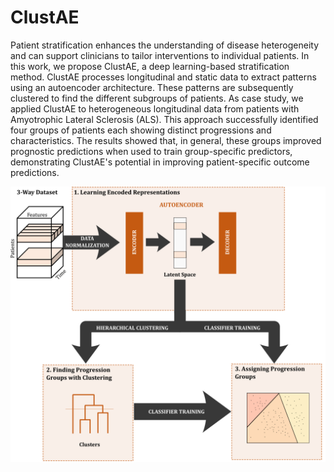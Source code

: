 # ClustAE

Patient stratification enhances the understanding of disease heterogeneity and can support clinicians to tailor interventions to individual patients. In this work, we propose ClustAE, a deep learning-based stratification method. ClustAE processes longitudinal and static data to extract patterns using an autoencoder architecture. These patterns are subsequently clustered to find the different subgroups of patients. As case study, we applied ClustAE to heterogeneous longitudinal data from patients with Amyotrophic Lateral Sclerosis (ALS). This approach successfully identified four groups of patients each showing distinct progressions and characteristics. The results showed that, in general, these groups improved prognostic predictions when used to train group-specific predictors, demonstrating ClustAE's potential in improving patient-specific outcome predictions.



<img  src="clustAE_overall.png"/>


<!---
### Run ClustAE:

```
python3 .\src\clustric.py <config_file>)
```

#### Config File

```
DATA_FILE: <path_to_snapshots_file>
TOP_FOLDER: <output_folder_name>
N_CLUST: <number_of_clusters>  
MIN_APP: <minimal_number_of_appointments>             
REF_FEATURE: <feature_to_identify_each_patient>

TEMPORAL_FEATURES: <list_temporal_features>
```

### Relevant Citations
Full article can be found here: <insert article link>)
-->